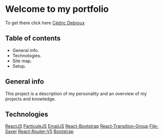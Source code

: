 # Welcome to my portfolio

To get there click here [Cédric Debroux](https://cedric-debroux.be)

## Table of contents

  - General info.
  - Technologies.
  - Site map.
  - Setup.

## General info

This project is a description of my personality and an overview of my projects and knowledge.

## Technologies

[ReactJS](https://fr.reactjs.org/)
[ParticuleJS](https://particles.js.org/)
[EmailJS](https://www.emailjs.com/)
[React-Bootstrap](https://react-bootstrap.github.io/)
[React-Transition-Group](https://reactcommunity.org/react-transition-group/)
[File-Saver](https://www.npmjs.com/package/file-saver)
[React-Router-V5](https://reactrouter.com/)
[Bootstrap](https://getbootstrap.com/)
